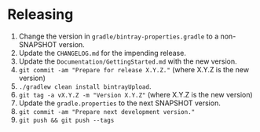 Releasing
========

 1. Change the version in `gradle/bintray-properties.gradle` to a non-SNAPSHOT version.
 2. Update the `CHANGELOG.md` for the impending release.
 3. Update the `Documentation/GettingStarted.md` with the new version.
 4. `git commit -am "Prepare for release X.Y.Z."` (where X.Y.Z is the new version)
 5. `./gradlew clean install bintrayUpload`.
 6. `git tag -a vX.Y.Z -m "Version X.Y.Z"` (where X.Y.Z is the new version)
 7. Update the `gradle.properties` to the next SNAPSHOT version.
 8. `git commit -am "Prepare next development version."`
 9. `git push && git push --tags`
